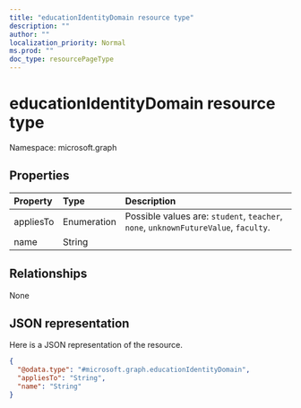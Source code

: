 ```yaml
---
title: "educationIdentityDomain resource type"
description: ""
author: ""
localization_priority: Normal
ms.prod: ""
doc_type: resourcePageType
---
```


# educationIdentityDomain resource type


Namespace: microsoft.graph



## Properties
|Property|Type|Description|
|:---|:---|:---|
|appliesTo|Enumeration| Possible values are: `student`, `teacher`, `none`, `unknownFutureValue`, `faculty`.|
|name|String||

## Relationships
None

## JSON representation
Here is a JSON representation of the resource.
<!-- {
  "blockType": "resource",
  "@odata.type": "microsoft.graph.educationIdentityDomain"
}
-->
``` json
{
  "@odata.type": "#microsoft.graph.educationIdentityDomain",
  "appliesTo": "String",
  "name": "String"
}
```

